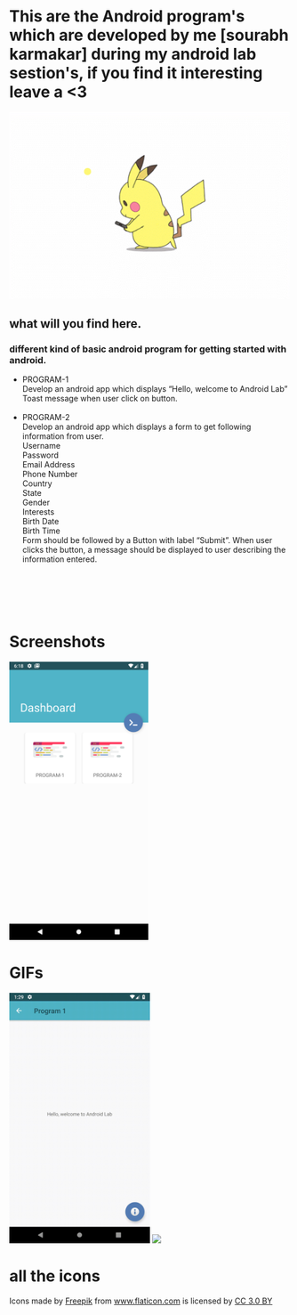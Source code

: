 # This are the Android program's which are developed by me [sourabh karmakar] during my android lab sestion's, if you find it interesting leave a <3

<img src="gifs/pikachu-loader.gif">

## what will you find here.
### different kind of basic android program for getting started with android.

- PROGRAM-1 <br> 
Develop an android app which displays “Hello, welcome to Android Lab” Toast message
when user click on button. <br><br>
- PROGRAM-2<br>
Develop an android app which displays a form to get following information from user.<br>
Username<br>
Password<br>
Email Address<br>
Phone Number<br>
Country<br>
State<br>
Gender<br>
Interests<br>
Birth Date<br>
Birth Time<br>
Form should be followed by a Button with label “Submit”. When user clicks the button, a
message should be displayed to user describing the information entered. <br><br>

<img scr="assets/svg/screenshot.svg" height="50px">

# Screenshots
<img src="assets/Screenshots/Screenshot_1535806138.png" height="500px">

# GIFs
<img src="assets/gifs/pro1.gif" height="450px">

<img src="https://media.giphy.com/media/l3q2FnW3yZRJVZH2g/giphy.gif" height="500px">


# all the icons
<div>Icons made by <a href="http://www.freepik.com" title="Freepik">Freepik</a> from <a href="https://www.flaticon.com/" title="Flaticon">www.flaticon.com</a> is licensed by <a href="http://creativecommons.org/licenses/by/3.0/" title="Creative Commons BY 3.0" target="_blank">CC 3.0 BY</a></div>
